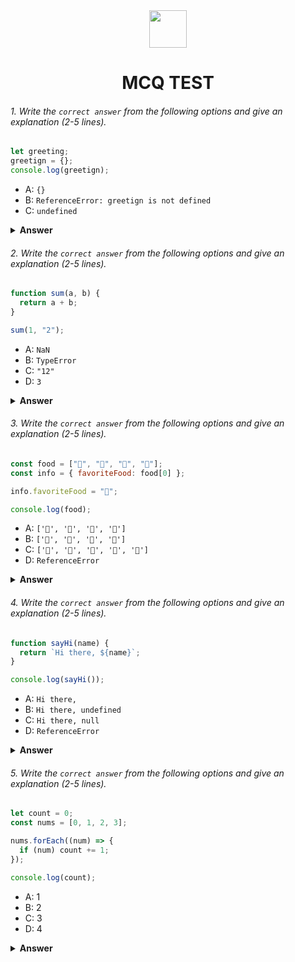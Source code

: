 <div align="center">
  <img height="60" src="https://edurev.gumlet.io/AllImages/original/ApplicationImages/CourseImages/944e5d47-8c55-4a89-91e5-22ab5f2798fc_CI.png">
  <h1>MCQ TEST</h1>
</div>

###### 1. Write the `correct answer` from the following options and give an explanation (2-5 lines).

```javascript
let greeting;
greetign = {};
console.log(greetign);
```

- A: `{}`
- B: `ReferenceError: greetign is not defined`
- C: `undefined`

<details><summary><b>Answer</b></summary>
<p>

#### Answer: A

<i>Here the variable is declared in the first line, the initial value of the variable is set in the second line due to which the empty object initialized in the third line will be logged to the console.</i>

</p>
</details>

###### 2. Write the `correct answer` from the following options and give an explanation (2-5 lines).

```javascript
function sum(a, b) {
  return a + b;
}

sum(1, "2");
```

- A: `NaN`
- B: `TypeError`
- C: `"12"`
- D: `3`

<details><summary><b>Answer</b></summary>
<p>

#### Answer: C

<i>Here the add function accepts two parameters and returns the sum of the two parameters. A string and a number are given as two arguments when calling the function. Because of the implicit conversion here, the integer value is converted to string. Finally the string concatenation is done here and a string '12' is returned.</i>

</p>
</details>

###### 3. Write the `correct answer` from the following options and give an explanation (2-5 lines).

```javascript
const food = ["🍕", "🍫", "🥑", "🍔"];
const info = { favoriteFood: food[0] };

info.favoriteFood = "🍝";

console.log(food);
```

- A: `['🍕', '🍫', '🥑', '🍔']`
- B: `['🍝', '🍫', '🥑', '🍔']`
- C: `['🍝', '🍕', '🍫', '🥑', '🍔']`
- D: `ReferenceError`

<details><summary><b>Answer</b></summary>
<p>

#### Answer: A

<i>Here in the first line the food variable is set to ['🍕', '🍫', '🥑', '🍔'] as an object. The second and third lines set the man of the favorite info object under the info object. In the second line, the value of 0 position is taken by slicing the food object, but no change is made to the food object, in the third line, the value of the favorite object of info is directly set to "🍝". Finally the info object remains unchanged so the value declared at the very beginning in the last line is consoled.</i>

</p>
</details>

###### 4. Write the `correct answer` from the following options and give an explanation (2-5 lines).

```javascript
function sayHi(name) {
  return `Hi there, ${name}`;
}

console.log(sayHi());
```

- A: `Hi there,`
- B: `Hi there, undefined`
- C: `Hi there, null`
- D: `ReferenceError`

<details><summary><b>Answer</b></summary>
<p>

#### Answer: B

<i>A parameter was taken during function declaration and returned using a template literal inside the function, but no arguments were passed during function calling so the parameter's default value was undefined console.</i>

</p>
</details>

###### 5. Write the `correct answer` from the following options and give an explanation (2-5 lines).

```javascript
let count = 0;
const nums = [0, 1, 2, 3];

nums.forEach((num) => {
  if (num) count += 1;
});

console.log(count);
```

- A: 1
- B: 2
- C: 3
- D: 4

<details><summary><b>Answer</b></summary>
<p>

#### Answer: C

<i>Here the count variable is initially set to 0. nums are placed in the array [0, 1, 2, 3]. Condition is given inside by foreach on nums array if num from nums is true then 1 will be added to the previous value of count. During the foreach loop, first num returns 0 due to which the value of count is not added the first time, the remaining three times returns 1, 2, 3 so then 1 is added to the value of count and finally the value is 3.</i>

</p>
</details>

